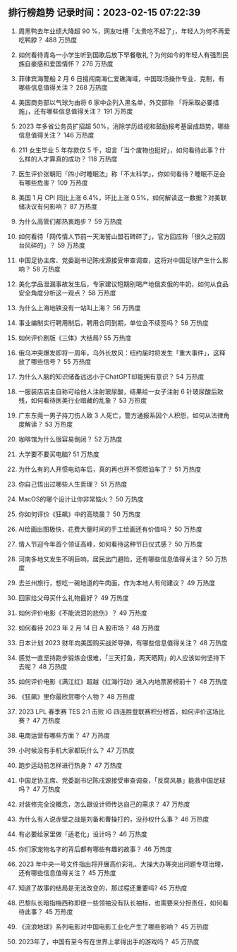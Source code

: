 
## 排行榜趋势 记录时间：2023-02-15 07:22:39
  
  1. 周黑鸭去年业绩大降超 90 %，网友吐槽「太贵吃不起了」，年轻人为何不再爱吃鸭脖？ 488 万热度
    
  2. 如何看待青岛一小学生听到国歌后放下早餐敬礼？为何如今的年轻人有强烈民族自豪感和爱国情怀？ 276 万热度
    
  3. 菲律宾海警船 2 月 6 日擅闯南海仁爱礁海域，中国现场操作专业、克制，有哪些信息值得关注？ 268 万热度
    
  4. 美国商务部以气球为由将 6 家中企列入黑名单，外交部称 「将采取必要措施」，还有哪些信息值得关注？ 191 万热度
    
  5. 2023 年多省公务员扩招超 50%，消除学历歧视和鼓励报考基层成趋势，哪些信息值得关注？ 146 万热度
    
  6. 211 女生毕业 5 年存款仅 5 千，坦言「当个废物也挺好」，如何看待此事？什么样的人才算真的成功？ 118 万热度
    
  7. 医生评价张朝阳「四小时睡眠法」称「不太科学」，你如何看待？睡眠不足会有哪些危害？ 109 万热度
    
  8. 美国 1 月 CPI 同比上涨 6.4%，环比上涨 0.5%，如何解读这一数据？对美联储决议有何影响？ 87 万热度
    
  9. 为什么高管们都热衷跑步？ 59 万热度
    
  10. 如何看待「网传情人节前一天海誓山盟石碑碎了」，官方回应称「很久之前因台风碎的」？ 59 万热度
    
  11. 中国足协主席、党委副书记陈戌源接受审查调查，这将对中国足球产生什么影响？ 58 万热度
    
  12. 美化学品泄漏事故发生后，专家建议短期别喝产地俄亥俄的牛奶，如何从食品安全角度分析这一观点？ 58 万热度
    
  13. 为什么上海地铁没有一站叫上海？ 56 万热度
    
  14. 事业编制实行聘用制后，聘用合同到期，单位会不续签吗？ 56 万热度
    
  15. 如何评价剧版《三体》大结局? 55 万热度
    
  16. 俄乌冲突爆发即将一周年，乌外长放风：纽约届时将发生「重大事件」，这释放了哪些信号？ 55 万热度
    
  17. 为什么人脑的知识储备远远小于ChatGPT却能拥有意识？ 54 万热度
    
  18. 一服装店店主自称可给他人注射玻尿酸，结果给一女子注射 6 针玻尿酸后致残，如何看待医美行业暗藏的乱象？ 53 万热度
    
  19. 广东东莞一男子持刀伤人致 3 人死亡，警方通报系因个人积怨，如何从法律角度解读？ 53 万热度
    
  20. 咖啡馆为什么很容易倒闭？ 52 万热度
    
  21. 大学要不要买电脑? 51 万热度
    
  22. 为什么有的人开惯电动车后，真的再也开不惯燃油车了？ 51 万热度
    
  23. 你自己悟出过哪些人生哲理？ 51 万热度
    
  24. MacOS的哪个设计让你非常恼火？ 50 万热度
    
  25. 你如何评价《狂飙》中的高晓晨？ 50 万热度
    
  26. AI绘画出图极快，花费大量时间的手工绘画还有价值吗？ 50 万热度
    
  27. 情人节迎今年首个领证高峰，如何看待这种节日仪式感？ 50 万热度
    
  28. 河南多地又发生不明巨响，居民出门避险，还有哪些信息值得关注？ 50 万热度
    
  29. 去兰州旅行，想吃一碗地道的牛肉面，作为本地人有何建议？ 49 万热度
    
  30. 回家给父母买什么礼物最好？ 49 万热度
    
  31. 如何评价电影《不能流泪的悲伤》？ 49 万热度
    
  32. 如何看待 2023 年 2 月 14 日 A 股市场？ 48 万热度
    
  33. 日本计划 2023 财年向美国购买战斧导弹，有哪些信息值得关注？ 48 万热度
    
  34. 感觉一直坚持跑步锻炼会很难，「三天打鱼，两天晒网」的人应该如何坚持下去呢？ 48 万热度
    
  35. 如何评价电影《满江红》超越《红海行动》进入内地票房榜前十？ 48 万热度
    
  36. 《狂飙》里你最欣赏哪个人物？ 48 万热度
    
  37. 2023 LPL 春季赛 TES 2:1 击败 iG 四连胜登联赛积分榜首，如何评价这场比赛？ 47 万热度
    
  38. 电商运营有哪些方面？ 47 万热度
    
  39. 小时候没有手机大家都玩什么？ 47 万热度
    
  40. 跑步运动前怎样进行热身？ 47 万热度
    
  41. 中国足协主席、党委副书记陈戌源接受审查调查，「反腐风暴」能救中国足球吗？ 47 万热度
    
  42. 对装修完全没概念，怎么跟设计师传达自己的需求？ 47 万热度
    
  43. 为什么有人说赤壁之战是刘备和曹操打的，没孙权什么事？ 46 万热度
    
  44. 有必要给家里做「适老化」设计吗？ 46 万热度
    
  45. 你们家宠物名字的背后都有哪些有趣的故事？ 46 万热度
    
  46. 2023 年中央一号文件指出将开展高价彩礼、大操大办等突出问题专项治理，还有哪些信息值得关注？ 45 万热度
    
  47. 知道了故事的结局是无法改变的，那过程还重要吗? 45 万热度
    
  48. 巴黎队长暗指梅西称即便一些领袖没有队长袖标，也需要来分担责任，如何看待此事？ 45 万热度
    
  49. 《流浪地球》系列电影对中国电影工业化产生了哪些影响？ 45 万热度
    
  50. 2023年了，中国有至今有在世界上拿得出手的游戏吗？ 45 万热度
    